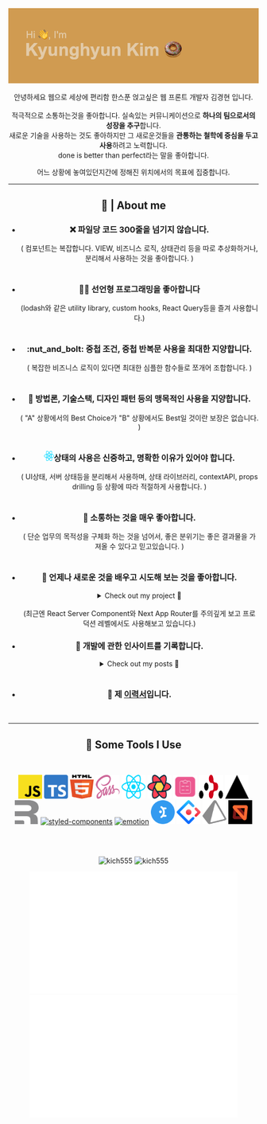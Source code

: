 <img src="pic/readme_header.png" />



<p align='center'>안녕하세요 웹으로 세상에 편리함 한스푼 얹고싶은 웹 프론트 개발자 김경현 입니다.
<br/>
<br/>
적극적으로 소통하는것을 좋아합니다. 실속있는 커뮤니케이션으로 <b>하나의 팀으로서의 성장을 추구</b>합니다.
<br/>
새로운 기술을 사용하는 것도 좋아하지만 그 새로운것들을 <b>관통하는 철학에 중심을 두고 사용</b>하려고 노력합니다.
<br/>
done is better than perfect라는 말을 좋아합니다. 
</p>
<p align='center'>
  어느 상황에 놓여있던지간에 정해진 위치에서의 목표에 집중합니다.
</p>

<hr>
<h2 align='center' >🍩 | About me </h2>


<div id="user-content-toc">
  <ul align='center'>
    <li>
      <h3>❌ 파일당 코드 300줄을 넘기지 않습니다.</h3>
    </li>
    ( 컴포넌트는 복잡합니다. VIEW, 비즈니스 로직, 상태관리 등을 따로 추상화하거나, 분리해서 사용하는 것을 좋아합니다. )
    <br/>
    <br/>
    <li>
      <h3>👨‍💻 선언형 프로그래밍을 좋아합니다</h3>
    </li>
    (lodash와 같은 utility library, custom hooks, React Query등을 즐겨 사용합니다.)
    <br/>
    <br/>
    <li>
      <h3>:nut_and_bolt: 중첩 조건, 중첩 반복문 사용을 최대한 지양합니다.</h3>
    </li>
    ( 복잡한 비즈니스 로직이 있다면 최대한 심플한 함수들로 쪼개어 조합합니다. )
    <br/>
    <br/>
    <li>
      <h3>📝 방법론, 기술스택, 디자인 패턴 등의 맹목적인 사용을 지양합니다.</h3>
    </li>
    ( "A" 상황에서의 Best Choice가 "B" 상황에서도 Best일 것이란 보장은 없습니다. )
    <br/>
    <br/>
    <li>
      <h3><img src="icons/react.svg" alt="react" width="20" height="20" />상태의 사용은 신중하고, 명확한 이유가 있어야 합니다.</h3>
    </li>
    ( UI상태, 서버 상태등을 분리해서 사용하며, 상태 라이브러리, contextAPI, props drilling 등 상황에 따라 적절하게 사용합니다. )
    <br/>
    <br/>
    <li>
      <h3>💬 소통하는 것을 매우 좋아합니다.</h3> 
    </li>
    ( 단순 업무의 목적성을 구체화 하는 것을 넘어서, 좋은 분위기는 좋은 결과물을 가져올 수 있다고 믿고있습니다. )
    <br/>
    <br/>
    <li>
      <h3>🧐 언제나 새로운 것을 배우고 시도해 보는 것을 좋아합니다.</h3>
    </li>
      <details>
      <summary>Check out my project 👀</summary>
        <a href="https://github.com/kich555/Style-Playground">Style Playground<a>
        <a target="_blank" href="https://reactjs.org/"><img src="icons/react.svg" alt="react" width="24" height="24" /></a>
        <a target="_blank" href="https://sass-lang.com/"><img src="icons/sass.svg" alt="sass" width="24" height="24" /></a>
          <br/>
          <br/>
        <a href="https://github.com/kich555/Style-Playground">
          <img src="pic/style-play-ground.gif" width="420" />
        </a>
          <br/>
          <br/>
        <a href="https://github.com/kich555/To-Do-List-with-Remix.run">To Do List with Remix<a>
        <a target="_blank" href="https://www.typescriptlang.org/"><img src="icons/typescript.svg" alt="typescript" width="24" height="24" /></a>
        <a target="_blank" href="https://remix.run/"><img src="icons/remix.svg" alt="remix" width="24" height="24" /></a>
        <a target="_blank" href="https://www.prisma.io/"><img src="icons/prisma.svg" alt="prisma" width="24" height="24" /></a>
        <a size="48" target="_blank" href="https://emotion.sh/docs/introduction"><img src="https://emotion.sh/logo-96x96.png" alt="emotion" width="24" height="24" /></a>
        <a target="_blank" href="https://mantine.dev/"><img src="icons/mantine.svg" alt="mantine" width="24" height="24" /></a>
          <br/>
          <br/>
        <a href="https://github.com/kich555/To-Do-List-with-Remix.run">
          <img src="pic/dnd-todo-list.gif" width="420"/>
        </a>
          <br/>
          <br/>
        <a href="https://congbab.com/">명도소송 웹 서비스 Congbab<a>
        <a target="_blank" href="https://remix.run/"><img src="icons/remix.svg" alt="remix" width="24" height="24" /></a>
        <a size="48" target="_blank" href="https://emotion.sh/docs/introduction"><img src="https://emotion.sh/logo-96x96.png" alt="emotion" width="24" height="24" /></a>
        <a target="_blank" href="https://mantine.dev/"><img src="icons/mantine.svg" alt="mantine" width="24" height="24" /></a>  
          <br/>
          <br/>
        <a href="https://congbab.com/">
          <img src="pic/congbab.gif" width="420"/>
        </a>
          <br/>
          <br/>
        WhiskyNavi Official Web Site 제작중...
          <br/>
          <br/>
          <img src="pic/whiskyNavi.webp" width="420"/>
<a href="https://devpost.com/software/emicus">
<img src="http://sungwoopark.com/images/medhacks/4.gif" height="400"/>
</a>
</details>
    <br/>
    (최근엔 React Server Component와 Next App Router를 주의깊게 보고 프로덕션 레벨에서도 사용해보고 있습니다.)
    <br/>
    <li>
      <h3>📝 개발에 관한 인사이트를 기록합니다.</h3>
    </li>
      <details>
      <summary>Check out my posts 👀</summary>
      <br/>
        <li><a href="https://kich555.notion.site/UX-a09303b3d2f8497b9250937d86511820">UX에 대하여<a></li>
        <li><a href="https://kich555.notion.site/7e69785416eb4607bf56951b14507137">잘못된 추상화<a></li>
        <li><a href="https://kich555.notion.site/State-Colocation-with-React-Form-07c9e5b1f9dd4378807f0e1a2f603008">상태 같이두기 with react form<a></li>
          <li><a href="https://kich555.notion.site/State-Colocation-with-React-Form-07c9e5b1f9dd4378807f0e1a2f603008">useState vs useReducer<a></li>
        <li><a href="https://kich555.notion.site/Re-render-9b464a0217fc4634b1d27b59c7b53cff">Re-render에 대한 착각<a></li>
        <li><a href="https://kich555.notion.site/Remix-Form-Example-53078300126948d788793153138a1b37">Remix Form Example<a></li>
        <li><a href="https://kich555.notion.site/Mixed-Content-Issue-bcd51aac12a84ac58fedc496c8af5078">About Mixed Content<a></li>
        <li><a href="https://kich555.notion.site/XSS-69558fcdb39c40e4b94ce77f02dac548">About XSS<a></li>
        <li><a href="https://kich555.notion.site/About-CORS-b33e5886c8ca4f27beb751358011e789">About CORS<a></li>
      </details>
    <br/>
    <li>
      <h3>📙 제 <a href="https://kich555.notion.site/badec3f62f9341119155fe3b8d494725">이력서</a>입니다.</h3>
    </li>
    <br/>
  </ul>
</div>

<hr>

<h2 align='center'>🚀 Some Tools I Use</h2>
<br/>
<p align="center">
  <a target="_blank" href="https://aws.amazon.com/ko/what-is/javascript/"><img src="icons/javascript.svg" alt="javascript" width="48" height="48"  /></a>
  <a target="_blank" href="https://www.typescriptlang.org/"><img src="icons/typescript.svg" alt="typescript" width="48" height="48" /></a>
  <a target="_blank" href="https://developer.mozilla.org/en-US/docs/Glossary/HTML5"><img src="icons/html-5.svg" alt="html-5" width="48" height="48" /></a>
  <a target="_blank" href="https://sass-lang.com/"><img src="icons/sass.svg" alt="sass" width="48" height="48" /></a>
  <a target="_blank" href="https://reactjs.org/"><img src="icons/react.svg" alt="react" width="48" height="48" /></a>
  <a target="_blank" href="https://tanstack.com/query/v4"><img src="icons/react-query.svg" alt="react-query" width="48" height="48" /></a>
  <a target="_blank" href="https://react-hook-form.com/"><img src="icons/react-hook-form.svg" alt="react-hook-form" width="48" height="48" /></a>
  <a target="_blank" href="https://reactrouter.com/en/main"><img src="icons/react-router.svg" alt="react-router" width="48" height="48" /></a>
  <a target="_blank" href="https://nextjs.org/"><img src="icons/nextjs.svg" alt="nextjs" width="48" height="48" /></a>
  <a target="_blank" href="https://remix.run/"><img src="icons/remix.svg" alt="remix" width="48" height="48" /></a>
  <a size="48" target="_blank" href="https://styled-components.com/"><img src="https://styled-components.com/logo.png" alt="styled-components" width="48" height="48" /></a>
  <a size="48" target="_blank" href="https://emotion.sh/docs/introduction"><img src="https://emotion.sh/logo-96x96.png" alt="emotion" width="48" height="48" /></a>
  <a target="_blank" href="https://mantine.dev/"><img src="icons/mantine.svg" alt="mantine" width="48" height="48" /></a>
  <a target="_blank" href="https://ant.design/"><img src="icons/ant-design.svg" alt="ant-design" width="48" height="48" /></a>
  <a target="_blank" href="https://www.prisma.io/"><img src="icons/prisma.svg" alt="prisma" width="48" height="48" /></a>
  <a target="_blank" href="https://mswjs.io/"><img src="icons/msw.svg" alt="msw" width="48" height="48" /></a>

  

 
</p>
<br/>
<br/>
<p align='center'>
  <img src = "https://github-readme-stats.vercel.app/api?username=kich555&show_icons=true&theme=bear" alt="kich555" width = 420>
  <img src = "https://github-readme-streak-stats.herokuapp.com?user=kich555&theme=buefy&hide_border=true" alt="kich555" width = 420>
</p>
<p align='center'>
  <img src = "stats/languages.svg" alt="kich555" width = 420>
  <img src = "stats/overview.svg" alt="kich555" width = 420>
</p>


